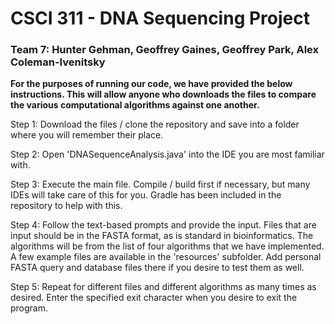 # CSCI 311 - DNA Sequencing Project
### Team 7: Hunter Gehman, Geoffrey Gaines, Geoffrey Park, Alex Coleman-Ivenitsky

**For the purposes of running our code, we have provided the below instructions. This will allow anyone who downloads the files to compare the various computational algorithms against one another.**

Step 1: Download the files / clone the repository and save into a folder where you will remember their place. 

Step 2: Open 'DNASequenceAnalysis.java' into the IDE you are most familiar with.

Step 3: Execute the main file. Compile / build first if necessary, but many IDEs will take care of this for you. Gradle has been included in the repository to help with this.

Step 4: Follow the text-based prompts and provide the input. Files that are input should be in the FASTA format, as is standard in bioinformatics. The algorithms will be from the list of four algorithms that we have implemented. A few example files are available in the 'resources' subfolder. Add personal FASTA query and database files there if you desire to test them as well. 

Step 5: Repeat for different files and different algorithms as many times as desired. Enter the specified exit character when you desire to exit the program.

